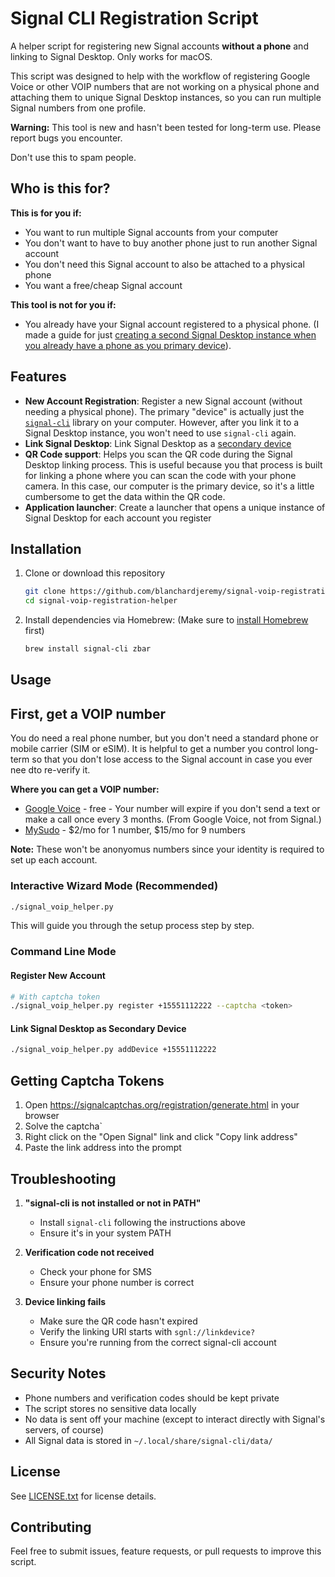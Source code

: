 # Signal CLI Registration Script

A helper script for registering new Signal accounts **without a phone** and linking to Signal Desktop. Only works for macOS.

This script was designed to help with the workflow of registering Google Voice or other VOIP numbers that are not working on a physical phone and attaching them to unique Signal Desktop instances, so you can run multiple Signal numbers from one profile.

**Warning:** This tool is new and hasn't been tested for long-term use. Please report bugs you encounter.

Don't use this to spam people.

## Who is this for?

**This is for you if:**

* You want to run multiple Signal accounts from your computer
* You don't want to have to buy another phone just to run another Signal account
* You don't need this Signal account to also be attached to a physical phone
* You want a free/cheap Signal account

**This tool is not for you if:**

* You already have your Signal account registered to a physical phone. (I made a guide for just [creating a second Signal Desktop instance when you already have a phone as you primary device](https://github.com/blanchardjeremy/signal-voip-registration-helper/wiki/How-to-run-multiple-Signal-Desktop-instances-on-macOS)).

## Features

* **New Account Registration**: Register a new Signal account (without needing a physical phone). The primary "device" is actually just the [`signal-cli`](https://github.com/AsamK/signal-cli) library on your computer. However, after you link it to a Signal Desktop instance, you won't need to use `signal-cli` again.
* **Link Signal Desktop**: Link Signal Desktop as a [secondary device](https://support.signal.org/hc/en-us/articles/360007320551-Linked-Devices)
* **QR Code support**: Helps you scan the QR code during the Signal Desktop linking process. This is useful because you that process is built for linking a phone where you can scan the code with your phone camera. In this case, our computer is the primary device, so it's a little cumbersome to get the data within the QR code.
* **Application launcher**: Create a launcher that opens a unique instance of Signal Desktop for each account you register

## Installation

1. Clone or download this repository

   ```bash
   git clone https://github.com/blanchardjeremy/signal-voip-registration-helper
   cd signal-voip-registration-helper
   ```

2. Install dependencies via Homebrew: (Make sure to [install Homebrew](https://brew.sh/) first)

   ```bash
   brew install signal-cli zbar
   ```

## Usage

## First, get a VOIP number

You do need a real phone number, but you don't need a standard phone or mobile carrier (SIM or eSIM). It is helpful to get a number you control long-term so that you don't lose access to the Signal account in case you ever nee dto re-verify it.

**Where you can get a VOIP number:**

* [Google Voice](https://workspace.google.com/products/voice/) - free - Your number will expire if you don't send a text or make a call once every 3 months. (From Google Voice, not from Signal.)
* [MySudo](https://anonyome.com/individuals/mysudo/) - $2/mo for 1 number, $15/mo for 9 numbers

**Note:** These won't be anonyomus numbers since your identity is required to set up each account.

### Interactive Wizard Mode (Recommended)

```bash
./signal_voip_helper.py
```

This will guide you through the setup process step by step.

### Command Line Mode

#### Register New Account

```bash
# With captcha token
./signal_voip_helper.py register +15551112222 --captcha <token>
```

#### Link Signal Desktop as Secondary Device

```bash
./signal_voip_helper.py addDevice +15551112222
```

## Getting Captcha Tokens

1. Open <https://signalcaptchas.org/registration/generate.html> in your browser
2. Solve the captcha`
3. Right click on the "Open Signal" link and click "Copy link address"
4. Paste the link address into the prompt

## Troubleshooting

1. **"signal-cli is not installed or not in PATH"**
   * Install `signal-cli` following the instructions above
   * Ensure it's in your system PATH

2. **Verification code not received**
   * Check your phone for SMS
   * Ensure your phone number is correct

3. **Device linking fails**
   * Make sure the QR code hasn't expired
   * Verify the linking URI starts with `sgnl://linkdevice?`
   * Ensure you're running from the correct signal-cli account

## Security Notes

* Phone numbers and verification codes should be kept private
* The script stores no sensitive data locally
* No data is sent off your machine (except to interact directly with Signal's servers, of course)
* All Signal data is stored in `~/.local/share/signal-cli/data/`

## License

See [LICENSE.txt](./LICENSE.txt) for license details.

## Contributing

Feel free to submit issues, feature requests, or pull requests to improve this script.
